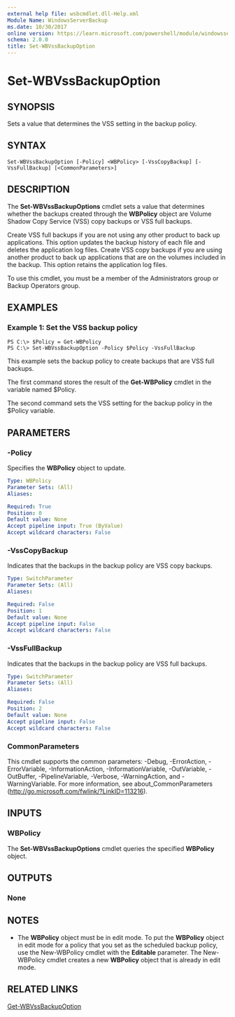 ```yaml
---
external help file: wsbcmdlet.dll-Help.xml
Module Name: WindowsServerBackup
ms.date: 10/30/2017
online version: https://learn.microsoft.com/powershell/module/windowsserverbackup/set-wbvssbackupoption?view=windowsserver2012r2-ps&wt.mc_id=ps-gethelp
schema: 2.0.0
title: Set-WBVssBackupOption
---
```


# Set-WBVssBackupOption

## SYNOPSIS
Sets a value that determines the VSS setting in the backup policy.

## SYNTAX

```
Set-WBVssBackupOption [-Policy] <WBPolicy> [-VssCopyBackup] [-VssFullBackup] [<CommonParameters>]
```

## DESCRIPTION
The **Set-WBVssBackupOptions** cmdlet sets a value that determines whether the backups created through the **WBPolicy** object are Volume Shadow Copy Service (VSS) copy backups or VSS full backups.

Create VSS full backups if you are not using any other product to back up applications.
This option updates the backup history of each file and deletes the application log files.
Create VSS copy backups if you are using another product to back up applications that are on the volumes included in the backup.
This option retains the application log files.

To use this cmdlet, you must be a member of the Administrators group or Backup Operators group.

## EXAMPLES

### Example 1: Set the VSS backup policy
```
PS C:\> $Policy = Get-WBPolicy
PS C:\> Set-WBVssBackupOption -Policy $Policy -VssFullBackup
```

This example sets the backup policy to create backups that are VSS full backups.

The first command stores the result of  the **Get-WBPolicy** cmdlet in the variable named $Policy.

The second command sets the VSS setting for the backup policy in the $Policy variable.

## PARAMETERS

### -Policy
Specifies the **WBPolicy** object to update.

```yaml
Type: WBPolicy
Parameter Sets: (All)
Aliases: 

Required: True
Position: 0
Default value: None
Accept pipeline input: True (ByValue)
Accept wildcard characters: False
```

### -VssCopyBackup
Indicates that the backups in the backup policy are VSS copy backups.

```yaml
Type: SwitchParameter
Parameter Sets: (All)
Aliases: 

Required: False
Position: 1
Default value: None
Accept pipeline input: False
Accept wildcard characters: False
```

### -VssFullBackup
Indicates that the backups in the backup policy are VSS full backups.

```yaml
Type: SwitchParameter
Parameter Sets: (All)
Aliases: 

Required: False
Position: 2
Default value: None
Accept pipeline input: False
Accept wildcard characters: False
```

### CommonParameters
This cmdlet supports the common parameters: -Debug, -ErrorAction, -ErrorVariable, -InformationAction, -InformationVariable, -OutVariable, -OutBuffer, -PipelineVariable, -Verbose, -WarningAction, and -WarningVariable. For more information, see about_CommonParameters (http://go.microsoft.com/fwlink/?LinkID=113216).

## INPUTS

### WBPolicy
The **Set-WBVssBackupOptions** cmdlet queries the specified **WBPolicy** object.

## OUTPUTS

### None

## NOTES
* The **WBPolicy** object must be in edit mode. To put the **WBPolicy** object in edit mode for a policy that you set as the scheduled backup policy, use the New-WBPolicy cmdlet with the **Editable** parameter. The New-WBPolicy cmdlet creates a new **WBPolicy** object that is already in edit mode.

## RELATED LINKS

[Get-WBVssBackupOption](./Get-WBVssBackupOption.md)


